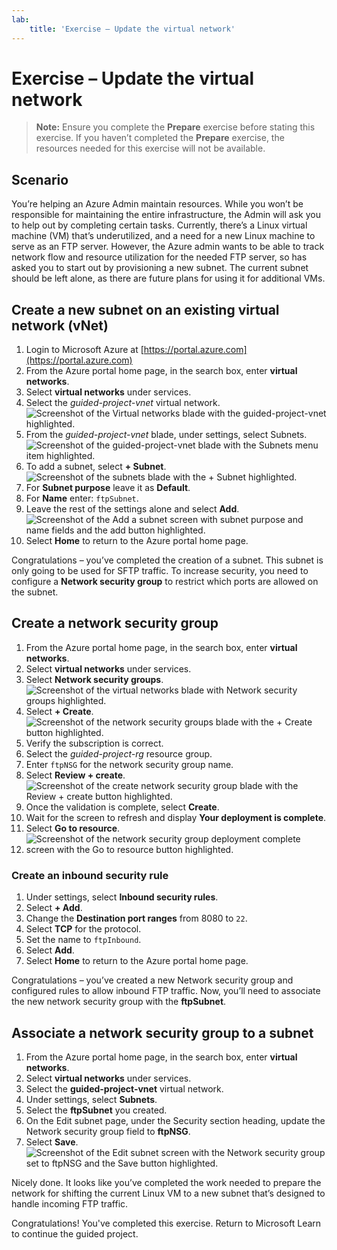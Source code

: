 ```yaml
---
lab:
    title: 'Exercise – Update the virtual network'
---
```


# Exercise – Update the virtual network

> **Note:** Ensure you complete the **Prepare** exercise before stating this exercise. If you haven’t completed the **Prepare** exercise, the resources needed for this exercise will not be available.

## Scenario
You’re helping an Azure Admin maintain resources. While you won’t be responsible for maintaining the entire infrastructure, the Admin will ask you to help out by completing certain tasks.
Currently, there’s a Linux virtual machine (VM) that’s underutilized, and a need for a new Linux machine to serve as an FTP server. However, the Azure admin wants to be able to track network flow and resource utilization for the needed FTP server, so has asked you to start out by provisioning a new subnet.
The current subnet should be left alone, as there are future plans for using it for additional VMs.

## Create a new subnet on an existing virtual network (vNet)
1.	Login to Microsoft Azure at [https://portal.azure.com](https://portal.azure.com)
2.	From the Azure portal home page, in the search box, enter **virtual networks**.
3.	Select **virtual networks** under services.
4.	Select the *guided-project-vnet* virtual network.
![Screenshot of the Virtual networks blade with the guided-project-vnet highlighted.](./Media/virtual-network-blade.png)
5.	From the *guided-project-vnet* blade, under settings, select Subnets.
![Screenshot of the guided-project-vnet blade with the Subnets menu item highlighted.](./Media/virtual-network-settings-subnet.png)
6.	To add a subnet, select **+ Subnet**.
![Screenshot of the subnets blade with the + Subnet highlighted.](./Media/virtual-network-create-subnet.png)
7.	For **Subnet purpose** leave it as **Default**.
8.	For **Name** enter: `ftpSubnet`.
9.	Leave the rest of the settings alone and select **Add**.
![Screenshot of the Add a subnet screen with subnet purpose and name fields and the add button highlighted.](./Media/create-subnet.png)
10.	Select **Home** to return to the Azure portal home page.

Congratulations – you’ve completed the creation of a subnet. This subnet is only going to be used for SFTP traffic. To increase security, you need to configure a **Network security group** to restrict which ports are allowed on the subnet.

## Create a network security group
1.	From the Azure portal home page, in the search box, enter **virtual networks**.
2.	Select **virtual networks** under services.
3.	Select **Network security groups**.
![Screenshot of the virtual networks blade with Network security groups highlighted.](./Media/network-security-group-blade.png)
4.	Select **+ Create**.
![Screenshot of the network security groups blade with the + Create button highlighted.](./Media/network-security-group-create.png)
5.	Verify the subscription is correct.
6.	Select the *guided-project-rg* resource group.
7.	Enter `ftpNSG` for the network security group name.
8.	Select **Review + create**.
![Screenshot of the create network security group blade with the Review + create button highlighted.](./Media/network-security-group-review-create.png)
9.	Once the validation is complete, select **Create**.
10.	Wait for the screen to refresh and display **Your deployment is complete**.
11.	Select **Go to resource**.
12.	![Screenshot of the network security group deployment complete screen with the Go to resource button highlighted.](./Media/network-security-goto-resource.png)

### Create an inbound security rule
1.	Under settings, select **Inbound security rules**.
2.	Select **+ Add**.
3.	Change the **Destination port ranges** from 8080 to `22`.
4.	Select **TCP** for the protocol.
5.	Set the name to `ftpInbound`.
6.	Select **Add**.
7.	Select **Home** to return to the Azure portal home page.

Congratulations – you’ve created a new Network security group and configured rules to allow inbound FTP traffic. Now, you’ll need to associate the new network security group with the **ftpSubnet**.

## Associate a network security group to a subnet
1.	From the Azure portal home page, in the search box, enter **virtual networks**.
2.	Select **virtual networks** under services.
3.	Select the **guided-project-vnet** virtual network.
4.	Under settings, select **Subnets**.
5.	Select the **ftpSubnet** you created.
6.	On the Edit subnet page, under the Security section heading, update the Network security group field to **ftpNSG**.
7.	Select **Save**.
![Screenshot of the Edit subnet screen with the Network security group set to ftpNSG and the Save button highlighted.](./Media/associate-security-group-subnet.png)

Nicely done. It looks like you’ve completed the work needed to prepare the network for shifting the current Linux VM to a new subnet that’s designed to handle incoming FTP traffic.

Congratulations! You've completed this exercise. Return to Microsoft Learn to continue the guided project.
